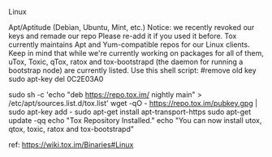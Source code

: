 Linux

Apt/Aptitude (Debian, Ubuntu, Mint, etc.)
Notice: we recently revoked our keys and remade our repo
Please re-add it if you used it before.
Tox currently maintains Apt and Yum-compatible repos for our Linux clients.
Keep in mind that while we're currently working on packages for all of them, uTox, Toxic, qTox, ratox and tox-bootstrapd (the daemon for running a bootstrap node) are currently listed.
Use this shell script:
#remove old key
sudo apt-key del 0C2E03A0
 
sudo sh -c 'echo "deb https://repo.tox.im/ nightly main" > /etc/apt/sources.list.d/tox.list'
wget -qO - https://repo.tox.im/pubkey.gpg | sudo apt-key add -
sudo apt-get install apt-transport-https
sudo apt-get update -qq
echo "Tox Repository Installed."
echo "You can now install utox, qtox, toxic, ratox and tox-bootstrapd"

ref: https://wiki.tox.im/Binaries#Linux
